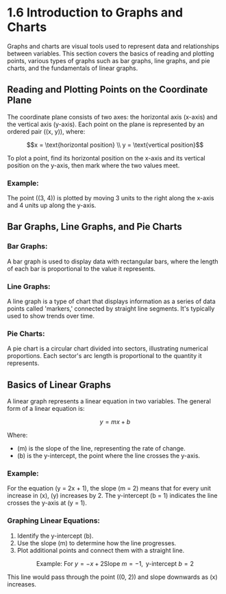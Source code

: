 # 1.6 Introduction to Graphs and Charts

Graphs and charts are visual tools used to represent data and relationships between variables. This section covers the basics of reading and plotting points, various types of graphs such as bar graphs, line graphs, and pie charts, and the fundamentals of linear graphs.

## Reading and Plotting Points on the Coordinate Plane

The coordinate plane consists of two axes: the horizontal axis (x-axis) and the vertical axis (y-axis). Each point on the plane is represented by an ordered pair \((x, y)\), where:

```math
x = \text{horizontal position} \\
y = \text{vertical position}
```

To plot a point, find its horizontal position on the x-axis and its vertical position on the y-axis, then mark where the two values meet.

### Example:
The point \((3, 4)\) is plotted by moving 3 units to the right along the x-axis and 4 units up along the y-axis.

## Bar Graphs, Line Graphs, and Pie Charts

### Bar Graphs:
A bar graph is used to display data with rectangular bars, where the length of each bar is proportional to the value it represents.

### Line Graphs:
A line graph is a type of chart that displays information as a series of data points called 'markers,' connected by straight line segments. It's typically used to show trends over time.

### Pie Charts:
A pie chart is a circular chart divided into sectors, illustrating numerical proportions. Each sector's arc length is proportional to the quantity it represents.

## Basics of Linear Graphs

A linear graph represents a linear equation in two variables. The general form of a linear equation is:

```math
y = mx + b
```

Where:
- \(m\) is the slope of the line, representing the rate of change.
- \(b\) is the y-intercept, the point where the line crosses the y-axis.

### Example:
For the equation \(y = 2x + 1\), the slope \(m = 2\) means that for every unit increase in \(x\), \(y\) increases by 2. The y-intercept \(b = 1\) indicates the line crosses the y-axis at \(y = 1\).

### Graphing Linear Equations:
1. Identify the y-intercept \(b\).
2. Use the slope \(m\) to determine how the line progresses.
3. Plot additional points and connect them with a straight line.

```math
\text{Example: For } y = -x + 2
\text{Slope } m = -1, \text{ y-intercept } b = 2
```

This line would pass through the point \((0, 2)\) and slope downwards as \(x\) increases.
